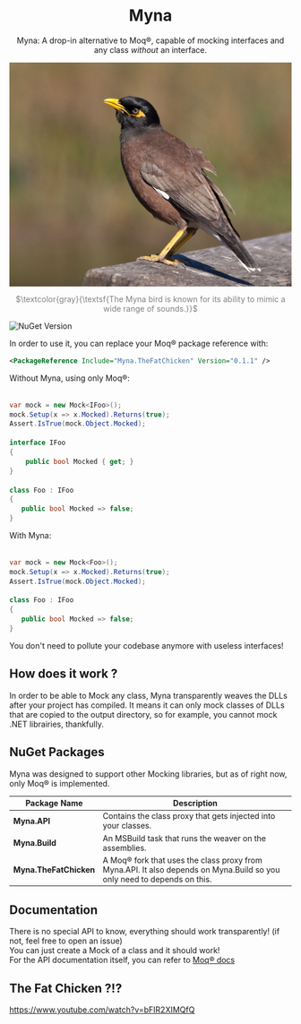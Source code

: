 <h1 align="center">
	Myna
</h1>
<p align="center">
Myna: A drop-in alternative to Moq®️, capable of mocking interfaces and any class <i>without</i> an interface.
</p>

<div align="center">
<img align="center" src="assets/myna.jpg" height="400" />
</div>
<p align="center" style="color: gray">
$\textcolor{gray}{\textsf{The Myna bird is known for its ability to mimic a wide range of sounds.}}$
</p>

![NuGet Version](https://img.shields.io/nuget/v/Myna.TheFatChicken)

In order to use it, you can replace your Moq®️ package reference with:

```xml
<PackageReference Include="Myna.TheFatChicken" Version="0.1.1" />
```

Without Myna, using only Moq®️:
```csharp

var mock = new Mock<IFoo>();
mock.Setup(x => x.Mocked).Returns(true);
Assert.IsTrue(mock.Object.Mocked);

interface IFoo
{
    public bool Mocked { get; }
}

class Foo : IFoo
{
   public bool Mocked => false;
}
```

With Myna:
```csharp

var mock = new Mock<Foo>();
mock.Setup(x => x.Mocked).Returns(true);
Assert.IsTrue(mock.Object.Mocked);

class Foo : IFoo
{
   public bool Mocked => false;
}
```
You don't need to pollute your codebase anymore with useless interfaces!

## How does it work ?

In order to be able to Mock any class, Myna transparently weaves the DLLs after your project has compiled.
It means it can only mock classes of DLLs that are copied to the output directory, so for example, you cannot mock .NET librairies, thankfully.

## NuGet Packages
Myna was designed to support other Mocking libraries, but as of right now, only Moq®️ is implemented.


| Package Name         | Description                                                                                   |
|----------------------|-----------------------------------------------------------------------------------------------|
| **Myna.API**         | Contains the class proxy that gets injected into your classes.      |
| **Myna.Build**       | An MSBuild task that runs the weaver on the assemblies.  |
| **Myna.TheFatChicken** | A Moq®️ fork that uses the class proxy from Myna.API. It also depends on Myna.Build so you only need to depends on this. |

## Documentation

There is no special API to know, everything should work transparently! (if not, feel free to open an issue)  
You can just create a Mock of a class and it should work!  
For the API documentation itself, you can refer to [Moq®️ docs](https://github.com/devlooped/moq/wiki)

## The Fat Chicken ?!?
https://www.youtube.com/watch?v=bFIR2XIMQfQ



